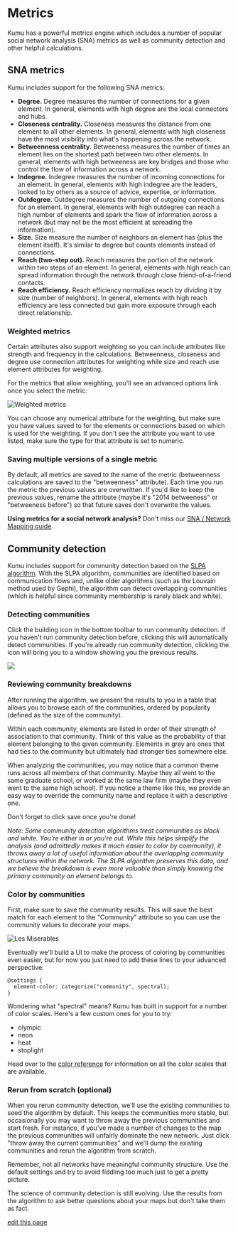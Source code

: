 # Metrics
Kumu has a powerful metrics engine which includes a number of popular social network analysis (SNA) metrics as well as community detection and other helpful calculations.

## SNA metrics
Kumu includes support for the following SNA metrics:

* **Degree.** Degree measures the number of connections for a given element. In general, elements with high degree are the local connectors and hubs.
* **Closeness centrality.** Closeness measures the distance from one element to all other elements. In general, elements with high closeness have the most visibility into what's happening across the network.
* **Betweenness centrality.** Betweeness measures the number of times an element lies on the shortest path between two other elements. In general, elements with high betweeness are key bridges and those who control the flow of information across a network.
* **Indegree.** Indegree measures the number of incoming connections for an element. In general, elements with high indegree are the leaders, looked to by others as a source of advice, expertise, or information.
* **Outdegree.** Outdegree measures the number of outgoing connections for an element. In general, elements with high outdegree can reach a high number of elements and spark the flow of information across a network (but may not be the most efficient at spreading the information).
* **Size.** Size measure the number of neighbors an element has (plus the element itself). It's similar to degree but counts elements instead of connections.
* **Reach (two-step out).** Reach measures the portion of the network within two steps of an element. In general, elements with high reach can spread information through the network through close friend-of-a-friend contacts.
* **Reach efficiency.** Reach efficiency normalizes reach by dividing it by size (number of neighbors). In general, elements with high reach efficiency are less connected but gain more exposure through each direct relationship.

### Weighted metrics
Certain attributes also support weighting so you can include attributes like strength and frequency in the calculations. Betweenness, closeness and degree use connection attributes for weighting while size and reach use element attributes for weighting.

For the metrics that allow weighting, you'll see an advanced options link once you select the metric:

![Weighted metrics](/images/weighted-metrics.jpg)

You can choose any numerical attribute for the weighting, but make sure you have values saved to for the elements or connections based on which is used for the weighting. If you don't see the attribute you want to use listed, make sure the type for that attribute is set to numeric.

### Saving multiple versions of a single metric

By default, all metrics are saved to the name of the metric (betweenness calculations are saved to the "betweenness" attribute). Each time you run the metric the previous values are overwritten. If you'd like to keep the previous values, rename the attribute (maybe it's "2014 betweeness" or "betweeness before") so that future saves don't overwrite the values.

**Using metrics for a social network analysis?** Don't miss our [SNA / Network Mapping guide](/sna-network-mapping.md).

## Community detection

Kumu includes support for community detection based on the [SLPA algorithm](https://scholar.google.com/scholar?q=slpa+community+detection). With the SLPA algorithm, communities are identified based on communication flows and, unlike older algorithms (such as the Louvain method used by Gephi), the algorithm can detect overlapping communities (which is helpful since community membership is rarely black and white).

### Detecting communities

Click the building icon in the bottom toolbar to run community detection. If you haven't run community detection before, clicking this will automatically detect communities. If you're already run community detection, clicking the icon will bring you to a window showing you the previous results.

<img src="../images/community-results.jpg" class="plain">

### Reviewing community breakdowns

After running the algorithm, we present the results to you in a table that allows you to browse each of the communities, ordered by popularity (defined as the size of the community).

Within each community, elements are listed in order of their strength of association to that community. Think of this value as the probability of that element belonging to the given community. Elements in grey are ones that had ties to the community but ultimately had stronger ties somewhere else.

When analyzing the communities, you may notice that a common theme runs across all members of that community. Maybe they all went to the same graduate school, or worked at the same law firm (maybe they even went to the same high school). If you notice a theme like this, we provide an easy way to override the community name and replace it with a descriptive one.

Don't forget to click save once you're done!

*Note: Some community detection algorithms treat communities as black and white. You're either in or you're out. While this helps simplify the analysis (and admittedly makes it much easier to color by community), it throws away a lot of useful information about the overlapping community structures within the network. The SLPA algorithm preserves this data, and we believe the breakdown is even more valuable than simply knowing the primary community an element belongs to.*

### Color by communities

First, make sure to save the community results. This will save the best match for each element to the "Community" attribute so you can use the community values to decorate your maps.

![Les Miserables](/images/les-mis.jpg)

Eventually we'll build a UI to make the process of coloring by communities even easier, but for now you just need to add these lines to your advanced perspective:

```
@settings {
  element-color: categorize("community", spectral);
}
```

Wondering what "spectral" means? Kumu has built in support for a number of color scales. Here's a few custom ones for you to try:

* olympic
* neon
* heat
* stoplight

Head over to the [color reference](/color-reference.md) for information on all the color scales that are available.

### Rerun from scratch (optional)

When you rerun community detection, we'll use the existing communities to seed the algorithm by default. This keeps the communities more stable, but occasionally you may want to throw away the previous communities and start fresh. For instance, if you've made a number of changes to the map the previous communities will unfairly dominate the new network. Just click "throw away the current communities" and we'll dump the existing communities and rerun the algorithm from scratch.

Remember, not all networks have meaningful community structure. Use the default settings and try to avoid fiddling too much just to get a pretty picture.

The science of community detection is still evolving. Use the results from the algorithm to ask better questions about your maps but don't take them as fact.

<span class="edit-link"><a href="https://github.com/kumu/docs/blob/master/guides/metrics.md" target="_blank"><i class="fa fa-github"></i> edit this page</a></span>
